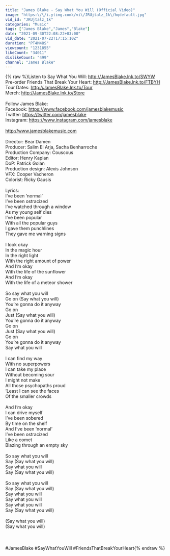```yaml
---
title: "James Blake - Say What You Will (Official Video)"
image: "https:\/\/i.ytimg.com\/vi\/JRUjtalz_1k\/hqdefault.jpg"
vid_id: "JRUjtalz_1k"
categories: "Music"
tags: ["James Blake","James","Blake"]
date: "2021-09-30T22:08:22+03:00"
vid_date: "2021-07-22T17:15:10Z"
duration: "PT4M48S"
viewcount: "1231855"
likeCount: "34011"
dislikeCount: "499"
channel: "James Blake"
---
```

{% raw %}Listen to Say What You Will: <a rel="nofollow" target="blank" href="http://JamesBlake.lnk.to/SWYW">http://JamesBlake.lnk.to/SWYW</a><br />Pre-order Friends That Break Your Heart: <a rel="nofollow" target="blank" href="http://JamesBlake.lnk.to/FTBYH">http://JamesBlake.lnk.to/FTBYH</a><br />Tour Dates: <a rel="nofollow" target="blank" href="http://JamesBlake.lnk.to/Tour">http://JamesBlake.lnk.to/Tour</a><br />Merch: <a rel="nofollow" target="blank" href="http://JamesBlake.lnk.to/Store">http://JamesBlake.lnk.to/Store</a><br /><br />Follow James Blake:<br />Facebook: <a rel="nofollow" target="blank" href="https://www.facebook.com/jamesblakemusic">https://www.facebook.com/jamesblakemusic</a><br />Twitter: <a rel="nofollow" target="blank" href="https://twitter.com/jamesblake">https://twitter.com/jamesblake</a><br />Instagram: <a rel="nofollow" target="blank" href="https://www.instagram.com/jamesblake">https://www.instagram.com/jamesblake</a><br /> <br /><a rel="nofollow" target="blank" href="http://www.jamesblakemusic.com">http://www.jamesblakemusic.com</a><br /><br />Director: Bear Damen<br />Producer: Salim El Arja, Sacha Benharroche<br />Production Company: Couscous<br />Editor: Henry Kaplan<br />DoP: Patrick Golan<br />Production design: Alexis Johnson<br />VFX: Cooper Vacheron<br />Colorist: Ricky Gausis<br /><br />Lyrics:<br />I’ve been ‘normal’<br />I’ve been ostracized<br />I’ve watched through a window<br />As my young self dies<br />I’ve been popular<br />With all the popular guys<br />I gave them punchlines<br />They gave me warning signs<br /><br />I look okay<br />In the magic hour<br />In the right light<br />With the right amount of power<br />And I’m okay<br />With the life of the sunflower<br />And I’m okay<br />With the life of a meteor shower<br /><br />So say what you will<br />Go on (Say what you will)<br />You’re gonna do it anyway<br />Go on<br />Just (Say what you will)<br />You’re gonna do it anyway<br />Go on<br />Just (Say what you will)<br />Go on<br />You’re gonna do it anyway<br />Say what you will<br /><br />I can find my way<br />With no superpowers<br />I can take my place<br />Without becoming sour<br />I might not make<br />All those psychopaths proud<br />‘Least I can see the faces<br />Of the smaller crowds<br /><br />And I’m okay<br />I can drive myself<br />I’ve been sobered<br />By time on the shelf<br />And I’ve been ‘normal’<br />I’ve been ostracized <br />Like a comet<br />Blazing through an empty sky<br /><br />So say what you will<br />Say (Say what you will)<br />Say what you will<br />Say (Say what you will)<br /><br />So say what you will<br />Say (Say what you will)<br />Say what you will<br />Say what you will<br />Say what you will<br />Say (Say what you will)<br /><br />(Say what you will) <br />(Say what you will)<br /><br /><br /><br />#JamesBlake #SayWhatYouWill #FriendsThatBreakYourHeart{% endraw %}
